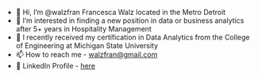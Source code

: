 - 👋 Hi, I’m @walzfran Francesca Walz located in the Metro Detroit
- 👀 I’m interested in finding a new position in data or business analytics after 5+ years in Hospitality Management 
- 🌱 I recently received my certification in Data Analytics from the College of Engineering at Michigan State University 
- 📫 How to reach me - walzfran@gmail.com
- 💼 LinkedIn Profile - [here](https://www.linkedin.com/in/francesca-walz-7a099594/)

<!---
walzfran/walzfran is a ✨ special ✨ repository because its `README.md` (this file) appears on your GitHub profile.
You can click the Preview link to take a look at your changes.
--->
